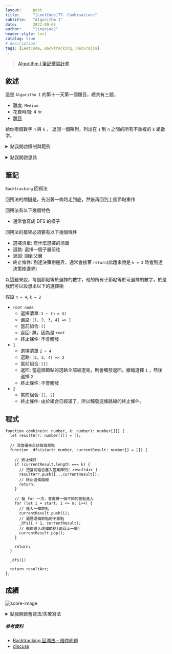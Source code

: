 ```yaml
---
layout:     post
title:      "[LeetCode]77. Combinations"
subtitle:   "Algorithm I"
date:       2022-09-05
author:     "linyejoe2"
header-style: text
catalog: true
# description: 
tags: [LeetCode, Backtracking, Recursion]
---
```


>[Algorithm I 筆記撰寫計畫](/2022/06/14/leetcode/Algorithm/Algorithm%20I/Starting-write-Algorithm-I-Note/)

## 敘述

這是 `Algorithm I` 的第十一天第一個題目，總共有三題。

+ 難度: `Medium`
+ 花費時間: 4 hr
+ [題目](https://leetcode.com/problems/combinations/)

給你兩個數字 `n` 與 `k` 。
返回一個陣列，列出在 `1` 到 `n` 之間的所有不重複的 `k` 組數字。

<!--more-->

<details><summary>點我開啟限制與範例</summary>
    <pre>

**限制:**

+ `1 <= n <= 20`
+ `1 <= k <= n`

**Example 1:**

<!-- ![example-image-1](https://assets.leetcode.com/uploads/2021/02/19/rev1ex1.jpg) -->

```=
Input: n = 4, k = 2
Output: [[1,2],[1,3],[1,4],[2,3],[2,4],[3,4]]
Explanation: There are 4 choose 2 = 6 total combinations.
Note that combinations are unordered, i.e., [1,2] and [2,1] are considered to be the same combination.
```

**Example 2:**

<!-- ![example-image-2](https://assets.leetcode.com/uploads/2021/02/19/rev1ex1.jpg) -->

```=
Input: n = 1, k = 1
Output: [[1]]
Explanation: There is 1 choose 1 = 1 total combination.
```

</pre></details>

<details><summary>點我開啟思路</summary>
    <pre>

<p class="text-h2"> 思路 </p>

====================以下全錯======================

這題是要訓練 `Backtracking` ，意思就是要一直不停的對我的答案陣列做檢查，沒有的話再塞入答案陣列。

k 一定會少於 n

雖然這題有說 ans can be any order ，但是我想到一點，不管我排出了怎麼樣的數字，全部都跑過一次 `sort()` ，這樣就不會有重複的問題。

建立一個 map ， k 為幾這個 map 就有幾個 key ，然後往 map 裡塞值，最後再放進答案

```
4 1

1 2 3 4

4 3

123 124 234

4 2

12 13 14 23 24 34

5 2

12 13 14 15 23 24 25 34 35 45

7 3

123 124 125 126 127 234 235 236 237 345 346 347 456 457 567
```

透過上面的數字觀察，我發現，每個數字出現次數一定符合 `n - k + 1` 這個數字，除了當 k 是 1 的時候

</pre></details>

## 筆記

`Backtracking` 回朔法

回朔法的關鍵是，先沿著一條路走到底，然後再回到上個節點重作

回朔法有以下幾個特色

+ 通常會寫成 DFS 的樣子

回朔法的框架必須要有以下幾個條件

+ 選擇清單: 有什麼選擇的清單
+ 選路: 選擇一個子層前往
+ 返回: 回到父層
+ 終止條件: 到達決策樹邊界，通常會接著 `return`(此題來說是 `k = 2` 時會到達決策樹邊界)

以這題來說，每個節點等於選擇的數字，他的所有子節點等於可選擇的數字，於是我們可以設想出以下的選擇樹

假設 `n = 4`, `k = 2`

+ `root node`
  + 選擇清單: `1 ~ (n = 4)`
  + 選路: `[1, 2, 3, 4] => 1`
  + 當前組合: `[]`
  + 返回: 無，因為是 `root`
  + 終止條件: 不會觸發
+ `1`
  + 選擇清單 `2 ~ 4`
  + 選路: `[2, 3, 4] => 2`
  + 當前組合: `[1]`
  + 返回: 當這個節點的選路全部被選完，則會觸發返回，撤銷選擇 `1` ，然後選擇 `2`
  + 終止條件: 不會觸發
+ `2`
  + 當前組合: `[1, 2]`
  + 終止條件: 由於組合已經滿了，所以觸發這條路線的終止條件。

## 程式

```TS
function combine(n: number, k: number): number[][] {
  let resultArr: number[][] = [];

  // 深度優先走訪每個節點
  function _dfs(start: number, currentResult: number[] = []) {

    // 終止條件
    if (currentResult.length === k) {
      // 把當前組合塞入答案陣列( resultArr )
      resultArr.push([...currentResult]);
      // 終止這條路線
      return;
    }

    // 每 for 一次，會選擇一個不同的節點進入
    for (let i = start; i <= n; i++) {
      // 進入一個節點
      currentResult.push(i);
      // 遍歷這個節點的子節點
      _dfs(i + 1, currentResult);
      // 撤銷進入這個節點(返回上一層)
      currentResult.pop();
    }

    return;
  }

  _dfs(1)

  return resultArr;
};
```

## 成績

![score-image](https://i.imgur.com/lLR8oZm.png)

<details><summary>點我開啟舊寫法/失敗寫法</summary>
<pre>

```TS
function combine(n: number, k: number): number[][] {
    let ansArr: number[][] = [];
    let ansStrArr: string[] = [];

    // 如果只求一位，那麼就把答案塞一塞之後就可以回傳了
    if (k === 1) {
        for (let i = 1; i <= n; i++) {
            ansArr.push([i]);
        }
        return ansArr;
    }

    // 算每個數字會在答案中出現多少次的算式，通過觀察規律可以得到這個算式
    let m = n - k + 1;

    // 宣告 Map: key = 1 ~ n 的所有數字都有, val = 這個數字的存貨(就是上面算出來的 m )
    const ansNumMap = new Map<number, number>();
    for (let i = 1; i <= n; i++) {
        ansNumMap.set(i, m);
    }

    let ansArrIndex = 0;
    while (ansArrIndex) {
        ansArr[ansArrIndex] = [];

        for (let i = 1; i <= n; i++) {
            // 如果 ansNumMap 裡還有值
            if (ansNumMap.get(i)) {

                // 檢查他有沒有在現在這個組合中 && 他還有沒有存貨在 map 裡
                if (ansArr[ansArrIndex].indexOf(i) === -1 && ansNumMap.get(i)! > 0) {
                    // 把他塞到答案的這個組合中
                    ansArr[ansArrIndex].push(i);
                }
            }

            // 如果已經塞滿了，就做重複檢查
            if (ansArr[ansArrIndex].length === k) {
                // 如果已經有這個組合了，就把他刪掉，然後重來
                if (ansStrArr.indexOf(ansArr[ansArrIndex].join("")) != -1) {
                    ansArr[ansArrIndex] = [];
                    continue;
                }

                // 塞一個進去，就要減少一個存貨
                ansNumMap.set(i, ansNumMap.get(i)! - 1);

                // 如果沒有存貨了，就把這個 key 刪掉
                if (ansNumMap.get(i) === 0) ansNumMap.delete(i);

                // 如果沒有，就把組合加進 ansStrArr 然後跳過這個迴圈
                ansStrArr.push(ansArr[ansArrIndex].join(""));
                break
            };

            // 塞一個進去，就要減少一個存貨
            ansNumMap.set(i, ansNumMap.get(i)! - 1);

            // 如果沒有存貨了，就把這個 key 刪掉
            if (ansNumMap.get(i) === 0) ansNumMap.delete(i);


        }

        // 如果 Map 裡都空了，代表全部找完了，就回傳答案。
        if (ansNumMap.size === 0) return ansArr;
        console.log(ansNumMap.size);
        console.log(ansArr);

        // 把答案陣列往後推一位
        ansArrIndex++;
    }
};
```

</pre></details>

##### 參考資料

+ [Backtracking 回溯法 – 陪你刷題](https://haogroot.com/2020/09/21/backtracking-leetcode/)
+ [discuss](https://leetcode.com/problems/combinations/discuss/794032/PythonJSGo-by-DFS-%2B-backtracking-w-Hint)
